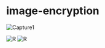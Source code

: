 # image-encryption
![Capture1](https://github.com/AMANKUMAR22MCA/image-encryption/assets/126316303/b6e26369-8cc4-4b8c-a364-fab7af101511)

![R](https://github.com/AMANKUMAR22MCA/image-encryption/assets/126316303/de62ab52-057b-48a8-873b-89353ca5d853)
![R](https://github.com/AMANKUMAR22MCA/image-encryption/assets/126316303/7c9dc110-73c8-43db-adaa-a77d3dddb3f9)
